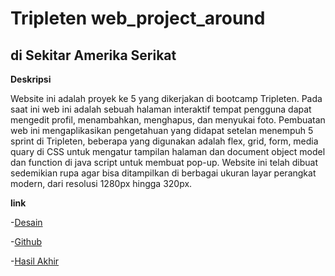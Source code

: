 # Tripleten web_project_around

## di Sekitar Amerika Serikat

**Deskripsi**

Website ini adalah proyek ke 5 yang dikerjakan di bootcamp Tripleten. Pada saat ini web ini adalah sebuah halaman interaktif tempat pengguna dapat mengedit profil, menambahkan, menghapus, dan menyukai foto. Pembuatan web ini mengaplikasikan pengetahuan yang didapat setelan menempuh 5 sprint di Tripleten, beberapa yang digunakan adalah flex, grid, form, media quary di CSS untuk mengatur tampilan halaman dan document object model dan function di java script untuk membuat pop-up. Website ini telah dibuat sedemikian rupa agar bisa ditampilkan di berbagai ukuran layar perangkat modern, dari resolusi 1280px hingga 320px.

**link**

-[Desain](https://www.figma.com/file/89jWb7ipy9wiA4vVDIRKS8/Web_Brief_Sprint_5_ID-%7C-Di-Sekitar-A.S.-%7C-desktop-%2B-mobile?type=design&node-id=0-1&t=z8A2o6NLLLajT9fh-0)

-[Github](https://github.com/poiseAde/web_project_around)

-[Hasil Akhir](https://poiseade.github.io/web_project_around/)
